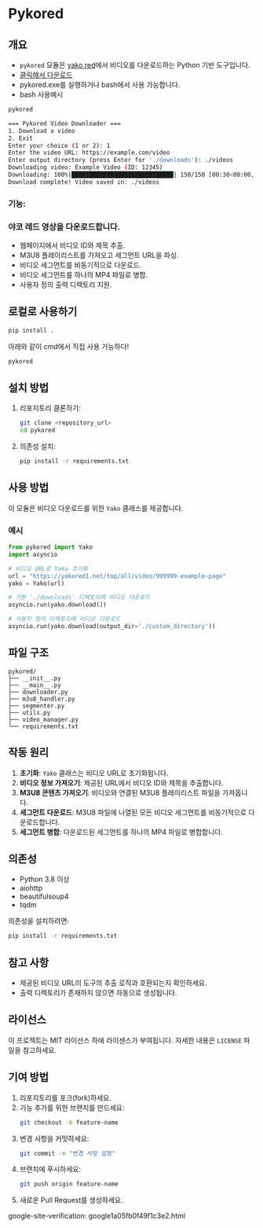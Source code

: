 # Pykored

## 개요
- `pykored` 모듈은 [yako red](https://yakored1.net)에서 비디오를 다운로드하는 Python 기반 도구입니다.
- [클릭해서 다운로드](https://github.com/user-attachments/files/18140575/pykored.zip)
- pykored.exe를 실행하거나 bash에서 사용 가능합니다.
- bash 사용예시
```bash
pykored
```
```bash
=== Pykored Video Downloader ===
1. Download a video
2. Exit
Enter your choice (1 or 2): 1
Enter the video URL: https://example.com/video
Enter output directory (press Enter for './downloads'): ./videos
Downloading video: Example Video (ID: 12345)
Downloading: 100%|█████████████████████████████| 150/150 [00:30<00:00,  5.00segments/s]
Download complete! Video saved in: ./videos
```
### 기능:
### 야코 레드 영상을 다운로드합니다.
- 웹페이지에서 비디오 ID와 제목 추출.
- M3U8 플레이리스트를 가져오고 세그먼트 URL을 파싱.
- 비디오 세그먼트를 비동기적으로 다운로드.
- 비디오 세그먼트를 하나의 MP4 파일로 병합.
- 사용자 정의 출력 디렉토리 지원.

## 로컬로 사용하기
```bash
pip install .
```
아래와 같이 cmd에서 직접 사용 가능하다!
```bash
pykored
```

## 설치 방법

1. 리포지토리 클론하기:
    ```bash
    git clone <repository_url>
    cd pykored
    ```

2. 의존성 설치:
    ```bash
    pip install -r requirements.txt
    ```

## 사용 방법

이 모듈은 비디오 다운로드를 위한 `Yako` 클래스를 제공합니다.

### 예시

```python
from pykored import Yako
import asyncio

# 비디오 URL로 Yako 초기화
url = "https://yakored1.net/top/all/video/999999-example-page"
yako = Yako(url)

# 기본 './downloads' 디렉토리에 비디오 다운로드
asyncio.run(yako.download())

# 사용자 정의 디렉토리에 비디오 다운로드
asyncio.run(yako.download(output_dir='./custom_directory'))
```

## 파일 구조

```
pykored/
├── __init__.py        
├── __main__.py          
├── downloader.py       
├── m3u8_handler.py      
├── segmenter.py
├── utils.py             
├── video_manager.py    
└── requirements.txt
```

## 작동 원리

1. **초기화**: `Yako` 클래스는 비디오 URL로 초기화됩니다.
2. **비디오 정보 가져오기**: 제공된 URL에서 비디오 ID와 제목을 추출합니다.
3. **M3U8 콘텐츠 가져오기**: 비디오와 연결된 M3U8 플레이리스트 파일을 가져옵니다.
4. **세그먼트 다운로드**: M3U8 파일에 나열된 모든 비디오 세그먼트를 비동기적으로 다운로드합니다.
5. **세그먼트 병합**: 다운로드된 세그먼트를 하나의 MP4 파일로 병합합니다.

## 의존성

- Python 3.8 이상
- aiohttp
- beautifulsoup4
- tqdm

의존성을 설치하려면:
```bash
pip install -r requirements.txt
```
## 참고 사항

- 제공된 비디오 URL이 도구의 추출 로직과 호환되는지 확인하세요.
- 출력 디렉토리가 존재하지 않으면 자동으로 생성됩니다.

## 라이선스

이 프로젝트는 MIT 라이선스 하에 라이센스가 부여됩니다. 자세한 내용은 `LICENSE` 파일을 참고하세요.

## 기여 방법

1. 리포지토리를 포크(fork)하세요.
2. 기능 추가를 위한 브랜치를 만드세요:
    ```bash
    git checkout -b feature-name
    ```
3. 변경 사항을 커밋하세요:
    ```bash
    git commit -m "변경 사항 설명"
    ```
4. 브랜치에 푸시하세요:
    ```bash
    git push origin feature-name
    ```
5. 새로운 Pull Request를 생성하세요.

google-site-verification: google1a05fb0f49f1c3e2.html
